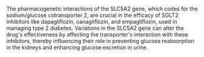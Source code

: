 The pharmacogenetic interactions of the SLC5A2 gene, which codes for the sodium/glucose cotransporter 2, are crucial in the efficacy of SGLT2 inhibitors like dapagliflozin, canagliflozin, and empagliflozin, used in managing type 2 diabetes. Variations in the SLC5A2 gene can alter the drug's effectiveness by affecting the transporter's interaction with these inhibitors, thereby influencing their role in preventing glucose reabsorption in the kidneys and enhancing glucose excretion in urine.